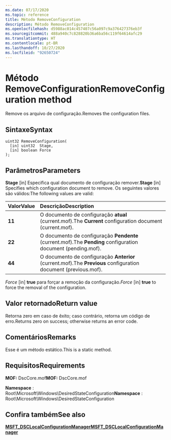 ```yaml
---
ms.date: 07/17/2020
ms.topic: reference
title: Método RemoveConfiguration
description: Método RemoveConfiguration
ms.openlocfilehash: d5988ac014c457407c56a097c9a376427376eb3f
ms.sourcegitcommit: 488a940c7c828820b36a6ba56c119f64614afc29
ms.translationtype: HT
ms.contentlocale: pt-BR
ms.lasthandoff: 10/27/2020
ms.locfileid: "92650724"
---
```

# <a name="removeconfiguration-method"></a><span data-ttu-id="284b0-103">Método RemoveConfiguration</span><span class="sxs-lookup"><span data-stu-id="284b0-103">RemoveConfiguration method</span></span>

<span data-ttu-id="284b0-104">Remove os arquivo de configuração.</span><span class="sxs-lookup"><span data-stu-id="284b0-104">Removes the configuration files.</span></span>

## <a name="syntax"></a><span data-ttu-id="284b0-105">Sintaxe</span><span class="sxs-lookup"><span data-stu-id="284b0-105">Syntax</span></span>

```mof
uint32 RemoveConfiguration(
  [in] uint32  Stage,
  [in] boolean Force
);
```

## <a name="parameters"></a><span data-ttu-id="284b0-106">Parâmetros</span><span class="sxs-lookup"><span data-stu-id="284b0-106">Parameters</span></span>

<span data-ttu-id="284b0-107">**Stage** \[in\] Especifica qual documento de configuração remover.</span><span class="sxs-lookup"><span data-stu-id="284b0-107">**Stage** \[in\] Specifies which configuration document to remove.</span></span> <span data-ttu-id="284b0-108">Os seguintes valores são válidos:</span><span class="sxs-lookup"><span data-stu-id="284b0-108">The following values are valid:</span></span>

|<span data-ttu-id="284b0-109">Valor</span><span class="sxs-lookup"><span data-stu-id="284b0-109">Value</span></span> |<span data-ttu-id="284b0-110">Descrição</span><span class="sxs-lookup"><span data-stu-id="284b0-110">Description</span></span> |
|:--- |:---|
|<span data-ttu-id="284b0-111">**1**</span><span class="sxs-lookup"><span data-stu-id="284b0-111">**1**</span></span> | <span data-ttu-id="284b0-112">O documento de configuração **atual** (current.mof).</span><span class="sxs-lookup"><span data-stu-id="284b0-112">The **Current** configuration document (current.mof).</span></span> |
|<span data-ttu-id="284b0-113">**2**</span><span class="sxs-lookup"><span data-stu-id="284b0-113">**2**</span></span> | <span data-ttu-id="284b0-114">O documento de configuração **Pendente** (current.mof).</span><span class="sxs-lookup"><span data-stu-id="284b0-114">The **Pending** configuration document (pending.mof).</span></span>  |
|<span data-ttu-id="284b0-115">**4**</span><span class="sxs-lookup"><span data-stu-id="284b0-115">**4**</span></span> | <span data-ttu-id="284b0-116">O documento de configuração **Anterior** (current.mof).</span><span class="sxs-lookup"><span data-stu-id="284b0-116">The **Previous** configuration document (previous.mof).</span></span> |

<span data-ttu-id="284b0-117">*Force* \[in\] **true** para forçar a remoção da configuração.</span><span class="sxs-lookup"><span data-stu-id="284b0-117">*Force* \[in\] **true** to force the removal of the configuration.</span></span>

## <a name="return-value"></a><span data-ttu-id="284b0-118">Valor retornado</span><span class="sxs-lookup"><span data-stu-id="284b0-118">Return value</span></span>

<span data-ttu-id="284b0-119">Retorna zero em caso de êxito; caso contrário, retorna um código de erro.</span><span class="sxs-lookup"><span data-stu-id="284b0-119">Returns zero on success; otherwise returns an error code.</span></span>

## <a name="remarks"></a><span data-ttu-id="284b0-120">Comentários</span><span class="sxs-lookup"><span data-stu-id="284b0-120">Remarks</span></span>

<span data-ttu-id="284b0-121">Esse é um método estático.</span><span class="sxs-lookup"><span data-stu-id="284b0-121">This is a static method.</span></span>

## <a name="requirements"></a><span data-ttu-id="284b0-122">Requisitos</span><span class="sxs-lookup"><span data-stu-id="284b0-122">Requirements</span></span>

<span data-ttu-id="284b0-123">**MOF:** DscCore.mof</span><span class="sxs-lookup"><span data-stu-id="284b0-123">**MOF:** DscCore.mof</span></span>

<span data-ttu-id="284b0-124">**Namespace** : Root\Microsoft\Windows\DesiredStateConfiguration</span><span class="sxs-lookup"><span data-stu-id="284b0-124">**Namespace** : Root\Microsoft\Windows\DesiredStateConfiguration</span></span>

## <a name="see-also"></a><span data-ttu-id="284b0-125">Confira também</span><span class="sxs-lookup"><span data-stu-id="284b0-125">See also</span></span>

[<span data-ttu-id="284b0-126">**MSFT_DSCLocalConfigurationManager**</span><span class="sxs-lookup"><span data-stu-id="284b0-126">**MSFT_DSCLocalConfigurationManager**</span></span>](msft-dsclocalconfigurationmanager.md)
